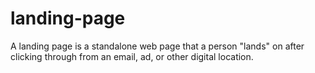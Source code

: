 # landing-page
A landing page is a standalone web page that a person "lands" on after clicking through from an email, ad, or other digital location.

